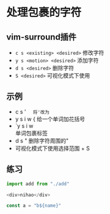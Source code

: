 # 处理包裹的字符

## vim-surround插件

* `c s <existing> <desired>` 修改字符
* `y s <motion> <desired>` 添加字符
* `d s <desired>` 删除字符
* `S <desired>` 可视化模式下使用

## 示例
* c s ' `  将'改为`
* y s i w { 给一个单词加花括号
* `y s i w <div> 单词包裹标签
* d s " 删除字符周围的"
* 可视化模式下使用选择范围 + S 

## 练习

```js
import add from "./add"

<div>nihao</div>

const a = "b${name}"
```
